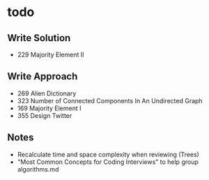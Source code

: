# todo

## Write Solution
* 229 Majority Element II

## Write Approach
* 269 Alien Dictionary
* 323 Number of Connected Components In An Undirected Graph
* 169 Majority Element I
* 355 Design Twitter

## Notes
* Recalculate time and space complexity when reviewing (Trees)
* "Most Common Concepts for Coding Interviews" to help group algorithms.md